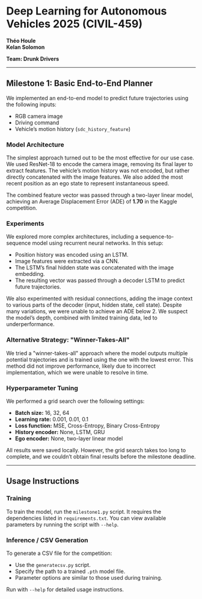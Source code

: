# Deep Learning for Autonomous Vehicles 2025 (CIVIL-459)  
**Théo Houle**  
**Kelan Solomon**  

**Team: Drunk Drivers**

---

## Milestone 1: Basic End-to-End Planner

We implemented an end-to-end model to predict future trajectories using the following inputs:
- RGB camera image  
- Driving command  
- Vehicle’s motion history (`sdc_history_feature`)  

### Model Architecture

The simplest approach turned out to be the most effective for our use case. We used ResNet-18 to encode the camera image, removing its final layer to extract features. The vehicle’s motion history was not encoded, but rather directly concatenated with the image features. We also added the most recent position as an ego state to represent instantaneous speed.

The combined feature vector was passed through a two-layer linear model, achieving an Average Displacement Error (ADE) of **1.70** in the Kaggle competition.

### Experiments

We explored more complex architectures, including a sequence-to-sequence model using recurrent neural networks. In this setup:
- Position history was encoded using an LSTM.  
- Image features were extracted via a CNN.  
- The LSTM’s final hidden state was concatenated with the image embedding.  
- The resulting vector was passed through a decoder LSTM to predict future trajectories.  

We also experimented with residual connections, adding the image context to various parts of the decoder (input, hidden state, cell state). Despite many variations, we were unable to achieve an ADE below 2. We suspect the model’s depth, combined with limited training data, led to underperformance.

### Alternative Strategy: "Winner-Takes-All"

We tried a "winner-takes-all" approach where the model outputs multiple potential trajectories and is trained using the one with the lowest error. This method did not improve performance, likely due to incorrect implementation, which we were unable to resolve in time.

### Hyperparameter Tuning

We performed a grid search over the following settings:
- **Batch size:** 16, 32, 64  
- **Learning rate:** 0.001, 0.01, 0.1  
- **Loss function:** MSE, Cross-Entropy, Binary Cross-Entropy  
- **History encoder:** None, LSTM, GRU  
- **Ego encoder:** None, two-layer linear model  

All results were saved locally. However, the grid search takes too long to complete, and we couldn’t obtain final results before the milestone deadline.

---

## Usage Instructions

### Training

To train the model, run the `milestone1.py` script. It requires the dependencies listed in `requirements.txt`. You can view available parameters by running the script with `--help`.

### Inference / CSV Generation

To generate a CSV file for the competition:
- Use the `generatecsv.py` script.  
- Specify the path to a trained `.pth` model file.  
- Parameter options are similar to those used during training.

Run with `--help` for detailed usage instructions.
